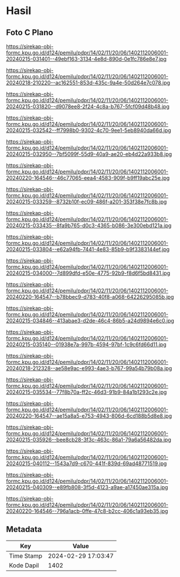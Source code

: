 # Hasil

## Foto C Plano

https://sirekap-obj-formc.kpu.go.id/d124/pemilu/pdpr/14/02/11/20/06/1402112006001-20240215-031401--49ebf163-3134-4e8d-890d-0e1fc786e8e7.jpg

https://sirekap-obj-formc.kpu.go.id/d124/pemilu/pdpr/14/02/11/20/06/1402112006001-20240218-210220--ac162551-853d-435c-9a4e-50d264e7c078.jpg

https://sirekap-obj-formc.kpu.go.id/d124/pemilu/pdpr/14/02/11/20/06/1402112006001-20240215-031820--d9078ee8-2f24-4c8a-b767-5fcf09d48b48.jpg

https://sirekap-obj-formc.kpu.go.id/d124/pemilu/pdpr/14/02/11/20/06/1402112006001-20240215-032542--ff7998b0-9302-4c70-9ee1-5eb8940da66d.jpg

https://sirekap-obj-formc.kpu.go.id/d124/pemilu/pdpr/14/02/11/20/06/1402112006001-20240215-032950--7bf5099f-55d9-40a9-ae20-eb4d22a933b8.jpg

https://sirekap-obj-formc.kpu.go.id/d124/pemilu/pdpr/14/02/11/20/06/1402112006001-20240220-164546--46c77065-eea4-4583-909f-b9ff19abc25e.jpg

https://sirekap-obj-formc.kpu.go.id/d124/pemilu/pdpr/14/02/11/20/06/1402112006001-20240215-033259--8732b10f-ec09-486f-a201-353f38e7fc8b.jpg

https://sirekap-obj-formc.kpu.go.id/d124/pemilu/pdpr/14/02/11/20/06/1402112006001-20240215-033435--8fa9b765-d0c3-4365-b086-3e300ebd121a.jpg

https://sirekap-obj-formc.kpu.go.id/d124/pemilu/pdpr/14/02/11/20/06/1402112006001-20240215-033804--e62a94fb-7441-4e83-85b9-b9f3383144ef.jpg

https://sirekap-obj-formc.kpu.go.id/d124/pemilu/pdpr/14/02/11/20/06/1402112006001-20240215-034000--7d899dfd-e50e-4775-92b9-f8d6f5bd8431.jpg

https://sirekap-obj-formc.kpu.go.id/d124/pemilu/pdpr/14/02/11/20/06/1402112006001-20240220-164547--b78bbec9-d783-40f8-a068-64226295085b.jpg

https://sirekap-obj-formc.kpu.go.id/d124/pemilu/pdpr/14/02/11/20/06/1402112006001-20240215-034846--413abae3-d2de-46c4-86b5-a24d9894e6c0.jpg

https://sirekap-obj-formc.kpu.go.id/d124/pemilu/pdpr/14/02/11/20/06/1402112006001-20240215-035140--01938e7a-997b-4594-97bf-1c9c6fd66d11.jpg

https://sirekap-obj-formc.kpu.go.id/d124/pemilu/pdpr/14/02/11/20/06/1402112006001-20240218-212328--ae58e9ac-e993-4ae3-b767-99a54b79b08a.jpg

https://sirekap-obj-formc.kpu.go.id/d124/pemilu/pdpr/14/02/11/20/06/1402112006001-20240215-035534--77f8b70a-ff2c-46d3-91b9-84a1b1293c2e.jpg

https://sirekap-obj-formc.kpu.go.id/d124/pemilu/pdpr/14/02/11/20/06/1402112006001-20240220-164547--ae15a8a5-e753-4943-806d-6cd188b5d8e8.jpg

https://sirekap-obj-formc.kpu.go.id/d124/pemilu/pdpr/14/02/11/20/06/1402112006001-20240215-035926--bee8cb28-3f3c-463c-86a1-79a6a56482da.jpg

https://sirekap-obj-formc.kpu.go.id/d124/pemilu/pdpr/14/02/11/20/06/1402112006001-20240215-040112--1543a7d9-c670-441f-839d-69ad48771519.jpg

https://sirekap-obj-formc.kpu.go.id/d124/pemilu/pdpr/14/02/11/20/06/1402112006001-20240215-040309--e89fb808-3f5d-4123-a9ae-a17450ae315a.jpg

https://sirekap-obj-formc.kpu.go.id/d124/pemilu/pdpr/14/02/11/20/06/1402112006001-20240220-164546--796a1acb-0ffe-47c8-b2cc-406c1a93eb35.jpg


## Metadata

| Key        | Value               |
| ---------- | ------------------- |
| Time Stamp | 2024-02-29 17:03:47 |
| Kode Dapil | 1402                |



